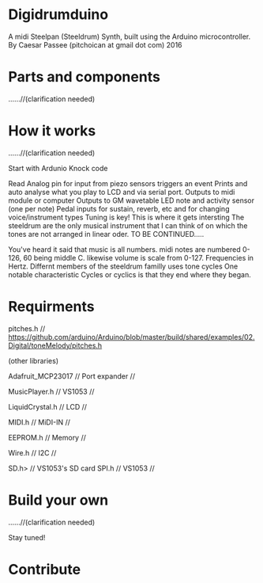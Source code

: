 # Digidrumduino
A midi Steelpan (Steeldrum) Synth,
built using the Arduino microcontroller.
By Caesar Passee
(pitchoican at gmail dot com)
2016

# Parts and components
 ......//(clarification needed)
# How it works
 ......//(clarification needed)
 
  Start with Ardunio Knock code
  
  Read Analog pin for input from piezo sensors triggers an event
  Prints and auto analyse what you play to LCD and via serial port. 
  Outputs to midi module or computer 
  Outputs to GM wavetable
  LED note and activity sensor (one per note)
  Pedal inputs for sustain, reverb, etc and for changing voice/instrument types
  Tuning is key! This is where it gets intersting 
  The steeldrum are the only musical instrument that I can think of on which the tones are not 
  arranged in linear oder. 
  TO BE CONTINUED.....
  
  You've heard it said that music is all numbers. midi notes are numbered 0-126, 60 being middle C.
  likewise volume is scale from 0-127. Frequencies in Hertz. Differnt members of the steeldrum familly uses tone cycles
  One notable characteristic Cycles or cyclics is that they end where they began.
  
#   Requirments 
   pitches.h // https://github.com/arduino/Arduino/blob/master/build/shared/examples/02.Digital/toneMelody/pitches.h
   
   (other libraries)
   
   Adafruit_MCP23017 // Port expander //
   
   MusicPlayer.h  // VS1053 //
   
   LiquidCrystal.h // LCD //
   
   MIDI.h // MiDI-IN  //
   
   EEPROM.h  //  Memory //
   
   Wire.h // I2C //
   
   SD.h> // VS1053's SD card
   SPI.h // VS1053 //
# Build your own
 ......//(clarification needed)
 
 Stay tuned!
# Contribute 
